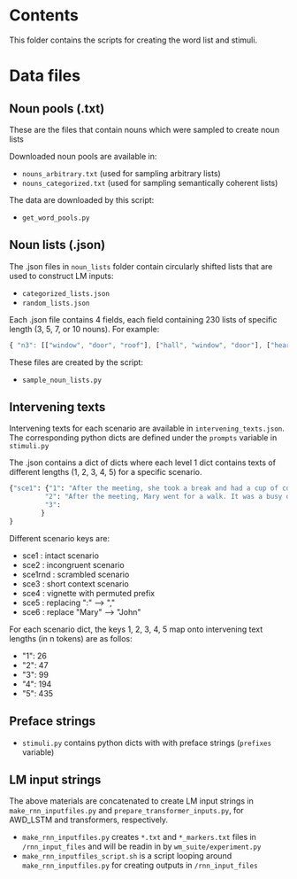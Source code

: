 # Contents

This folder contains the scripts for creating the word list and stimuli.

# Data files

## Noun pools (.txt)

These are the files that contain nouns which were sampled to create noun lists

Downloaded noun pools are available in:

- `nouns_arbitrary.txt` (used for sampling arbitrary lists)  
- `nouns_categorized.txt` (used for sampling semantically coherent lists)  

The data are downloaded by this script: 
- `get_word_pools.py`

## Noun lists (.json)

The .json files in `noun_lists` folder contain circularly shifted lists that are used to construct LM inputs:

- `categorized_lists.json`    
- `random_lists.json`

Each .json file contains 4 fields, each field containing 230 lists of specific length (3, 5, 7, or 10 nouns). For example:

```javascript
{ "n3": [["window", "door", "roof"], ["hall", "window", "door"], ["hearth", "hall", "window"],
```

These files are created by the script:
- `sample_noun_lists.py`


## Intervening texts

Intervening texts for each scenario are available in `intervening_texts.json`.  
The corresponding python dicts are defined under the `prompts` variable in `stimuli.py`  

The .json contains a dict of dicts where each level 1 dict contains texts of different lengths (1, 2, 3, 4, 5) for a specific scenario.

```python
{"sce1": {"1": "After the meeting, she took a break and had a cup of coffee. When she got back, she read the list again:", 
         "2": "After the meeting, Mary went for a walk. It was a busy day and she needed a break.       Outside was really beautiful and warm and the flowers in the park were blooming. When she got back, she read the list again:", 
         "3":
        }
}
```

Different scenario keys are:
- sce1 : intact scenario
- sce2 : incongruent scenario
- sce1rnd : scrambled scenario
- sce3 : short context scenario
- sce4 : vignette with permuted prefix
- sce5 : replacing ":" --> ","
- sce6 : replace "Mary" --> "John"

For each scenario dict, the keys 1, 2, 3, 4, 5 map onto intervening text lengths (in n tokens) are as follos:
- "1": 26
- "2": 47
- "3": 99
- "4": 194
- "5": 435

## Preface strings

- `stimuli.py` contains python dicts with with preface strings (`prefixes` variable)

## LM input strings

The above materials are concatenated to create LM input strings in `make_rnn_inputfiles.py` and `prepare_transformer_inputs.py`, for AWD_LSTM and transformers, respectively.

-  `make_rnn_inputfiles.py` creates `*.txt` and `*_markers.txt` files in `/rnn_input_files` and will be readin in by `wm_suite/experiment.py`  
- `make_rnn_inputfiles_script.sh` is a script looping around `make_rnn_inputfiles.py` for creating outputs in `/rnn_input_files`  
